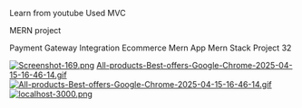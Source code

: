 Learn from youtube
Used MVC

MERN project

Payment Gateway Integration Ecommerce Mern App Mern Stack Project 32

<!-- https://merchant.pathao.com/api/v1/orders/all?merchant_order_id=TMS31514803&transfer_status=1&archive=0&page=1&limit=20
Bearer eyJ0eXAiOiJKV1QiLCJhbGciOiJSUzI1NiJ9.eyJhdWQiOiIzIiwianRpIjoiN2NjM2Y5Zjg5ZTA2YmQwN2UwNGZlMTlmYjY1ZjBhNDFjYWZjNWM3Y2E2MWMwNTRjODllMmY1Yzg1NTVjMzJhMWJjNzUzYzBiYmY0YzViYTYiLCJpYXQiOjE3NDQxNzAwNzguOTc2OTY4LCJuYmYiOjE3NDQxNzAwNzguOTc2OTcxLCJleHAiOjE3NTE5NDYwNzguOTY2ODc0LCJzdWIiOiIyODI3NzgiLCJzY29wZXMiOltdfQ.R5NkU2Vz_z2cPOHl_fcF6eTuiW6r0CQNK2CyJHvL3KeXirxkRN-lW9fQfjj8-qkLpuGjcSS5cSrtlS04OfMqwi3rhpFhfEMM0JHqa8Of_5PtyyReQMIiqpy57E6ANR57Vzj21wOL9ygvVG6SZvByjJgeQx8nzDqyMiENtwbiBVZ-zbGBvwswCKG0PWwOWU6zCmO6w2UsU3Z8DJWpmi2xCMwFsVgeiM5aUZV-Vu-J3woL7oG2Dl5qiKut-MRcXH9YzUimkANfCTdrvmUM0A-L3y4aU3FVwt26iE-_TVceuRZJALBYzENyynkhY4V5LTGxzuQm8iSaNdQWws4E1N40THhXVzoCTamDRXBt9NDcOYW7l-hnZf4F4jStTpTkqsyPcNTwO90-Po8C1IjocwrQ_zH-jbOIsBNbnuJprXfWYs4mbEAPEc7detplHdpZcVq21pOTYUJmCUT6xgSxdBLmON7j7ayCd_MmDV8k_tncOD9Vu-UKJ68QbXbVjwA-nOrCsrFXF1AmJmtUyuXJkInX8ebErYOUuNITsH-6xOiwcSL-yG_ugmwJn0v3e-Kog7hlUGz3TYTd_fkL2NZVa6Rm6hGrNRRHCifhUXf4HuHGSIQQrB2QNe1UehgvSj1yyM74DL97bLeyMwYSqVa29yyhdRCBEuSzgiYIYPwtgXN-Nck -->

[![Screenshot-169.png](https://i.postimg.cc/YqrtS1xS/Screenshot-169.png)](https://postimg.cc/w3GCfRZK)
[All-products-Best-offers-Google-Chrome-2025-04-15-16-46-14.gif](https://postimg.cc/hXS1VpsK)
[![All-products-Best-offers-Google-Chrome-2025-04-15-16-46-14.gif](https://i.postimg.cc/6pZbJPG4/All-products-Best-offers-Google-Chrome-2025-04-15-16-46-14.gif)](https://postimg.cc/hXS1VpsK)
[![localhost-3000.png](https://i.postimg.cc/fLRvLqkK/localhost-3000.png)](https://postimg.cc/nsNmSk4j)
